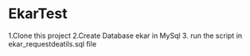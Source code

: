 # EkarTest

1.Clone this project 
2.Create Database ekar in MySql
3. run the script in ekar_requestdeatils.sql file
